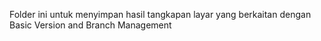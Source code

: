 Folder ini untuk menyimpan hasil tangkapan layar yang berkaitan dengan Basic Version and Branch Management
